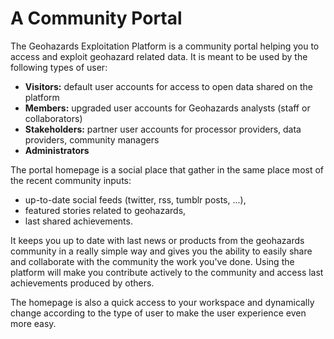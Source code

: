 # A Community Portal

The Geohazards Exploitation Platform is a community portal helping you to access and exploit geohazard related data.
It is meant to be used by the following types of user:

- **Visitors:** default user accounts for access to open data shared on the platform
- **Members:** upgraded user accounts for Geohazards analysts (staff or collaborators)
- **Stakeholders:** partner user accounts for processor providers, data providers, community managers
- **Administrators**

The portal homepage is a social place that gather in the same place most of the recent community inputs:

- up-to-date social feeds (twitter, rss, tumblr posts, ...),
- featured stories related to geohazards,
- last shared achievements.

It keeps you up to date with last news or products from the geohazards community in a really simple way and gives you the ability to easily share and collaborate with the community the work you've done. Using the platform will make you contribute actively to the community and access last achievements produced by others.

The homepage is also a quick access to your workspace and dynamically change according to the type of user to make the user experience even more easy.
